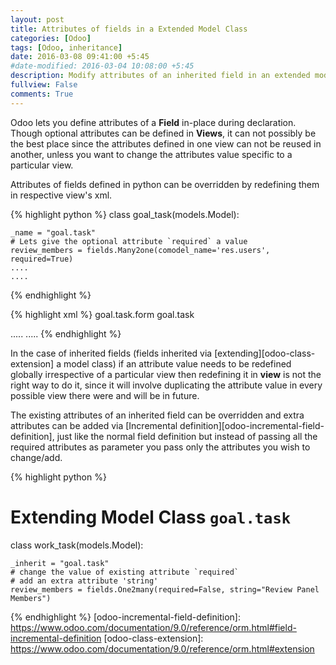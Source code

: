 ```yaml
---
layout: post
title: Attributes of fields in a Extended Model Class
categories: [Odoo]
tags: [Odoo, inheritance]
date: 2016-03-08 09:41:00 +5:45
#date-modified: 2016-03-04 10:08:00 +5:45
description: Modify attributes of an inherited field in an extended model class by adding a new one or replacing existing one
fullview: False
comments: True
---
```


Odoo lets you define attributes of a **Field** in-place during declaration. Though optional attributes can be defined in **Views**, it can not possibly be the best place since the attributes defined in one view can not be reused in another, unless you want to change the attributes value specific to a particular view.

Attributes of fields defined in python can be overridden by redefining  them in respective view's xml.

{% highlight python %}
class goal_task(models.Model):

    _name = "goal.task"
    # Lets give the optional attribute `required` a value
    review_members = fields.Many2one(comodel_name='res.users', required=True)
    ....
    ....

{% endhighlight %}

{% highlight xml %}
<record id="goal_task_form_view" model="ir.ui.view">
   <field name="name">goal.task.form</field>
   <field name="model">goal.task</field>
   <field name="arch" type="xml">
      <form string="Tasks">
         <!-- Here an extra attribute `string` is defined and the value of attribute `required` is redefined  -->
         <field name="review_members" string="Review Panel Members" required="0">
         .....
         .....
      </field>
   </field>
</record>
{% endhighlight %}

In the case of inherited fields (fields inherited via [extending][odoo-class-extension] a model class) if an attribute value needs to be redefined globally irrespective of a particular view then redefining it in **view** is not the right way to do it, since it will involve duplicating the attribute value in every possible view there were and will be in future.

The existing attributes of an inherited field can be overridden and extra attributes can be added via [Incremental definition][odoo-incremental-field-definition], just like the normal field definition but instead of passing all the required attributes as parameter you pass only the attributes you wish to change/add.

{% highlight python %}
# Extending Model Class `goal.task`
class work_task(models.Model):

    _inherit = "goal.task"
    # change the value of existing attribute `required`
    # add an extra attribute 'string'
    review_members = fields.One2many(required=False, string="Review Panel Members")

{% endhighlight %}
[odoo-incremental-field-definition]: <https://www.odoo.com/documentation/9.0/reference/orm.html#field-incremental-definition>
[odoo-class-extension]: <https://www.odoo.com/documentation/9.0/reference/orm.html#extension>
